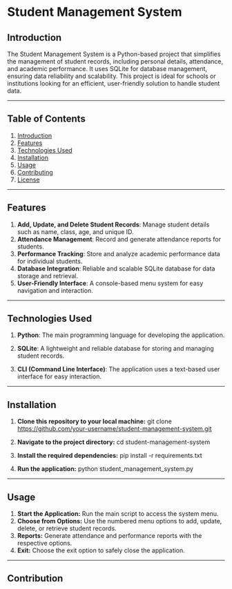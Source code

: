 # **Student Management System**

## **Introduction**  
The Student Management System is a Python-based project that simplifies the management of student records, including personal details, attendance, and academic performance. It uses SQLite for database management, ensuring data reliability and scalability. This project is ideal for schools or institutions looking for an efficient, user-friendly solution to handle student data.

---

## **Table of Contents**  
1. [Introduction](#introduction)  
2. [Features](#features)  
3. [Technologies Used](#technologies-used)  
4. [Installation](#installation)  
5. [Usage](#usage)  
6. [Contributing](#contributing)  
7. [License](#license)  

---

## **Features**  
1. **Add, Update, and Delete Student Records**: Manage student details such as name, class, age, and unique ID.  
2. **Attendance Management**: Record and generate attendance reports for students.  
3. **Performance Tracking**: Store and analyze academic performance data for individual students.  
4. **Database Integration**: Reliable and scalable SQLite database for data storage and retrieval.  
5. **User-Friendly Interface**: A console-based menu system for easy navigation and interaction.  

---
## **Technologies Used**
1. **Python**: The main programming language for developing the application.

2. **SQLite**: A lightweight and reliable database for storing and managing student records.

3. **CLI (Command Line Interface)**: The application uses a text-based user interface for easy interaction.

---
## **Installation**
1. **Clone this repository to your local machine:**
git clone https://github.com/your-username/student-management-system.git
2. **Navigate to the project directory:**
cd student-management-system

3. **Install the required dependencies:**
pip install -r requirements.txt
4. **Run the application:**
python student_management_system.py

---

## **Usage**
1. **Start the Application:** Run the main script to access the system menu.
2. **Choose from Options:** Use the numbered menu options to add, update, delete, or retrieve student records.
3. **Reports:** Generate attendance and performance reports with the respective options.
4. **Exit:** Choose the exit option to safely close the application.

---

## **Contribution**
